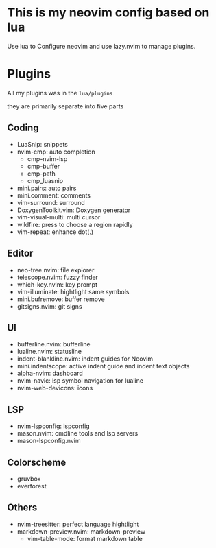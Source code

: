 # This is my neovim config based on lua

 Use lua to Configure neovim and use lazy.nvim to manage plugins.

# Plugins

All my plugins was in the `lua/plugins` 

they are primarily separate into five parts

## Coding

- LuaSnip: snippets
- nvim-cmp: auto completion
    - cmp-nvim-lsp
    - cmp-buffer
    - cmp-path
    - cmp_luasnip
- mini.pairs: auto pairs
- mini.comment: comments
- vim-surround: surround
- DoxygenToolkit.vim: Doxygen generator
- vim-visual-multi: multi cursor
- wildfire: press <cr> to choose a region rapidly
- vim-repeat: enhance dot(.)

## Editor 

- neo-tree.nvim: file explorer
- telescope.nvim: fuzzy finder
- which-key.nvim: key prompt
- vim-illuminate: hightlight same symbols
- mini.bufremove: buffer remove
- gitsigns.nvim: git signs

## UI

- bufferline.nvim: bufferline
- lualine.nvim: statusline
- indent-blankline.nvim: indent guides for Neovim
- mini.indentscope: active indent guide and indent text objects
- alpha-nvim: dashboard
- nvim-navic: lsp symbol navigation for lualine
- nvim-web-devicons: icons

## LSP

- nvim-lspconfig: lspconfig
- mason.nvim: cmdline tools and lsp servers
- mason-lspconfig.nvim

## Colorscheme

- gruvbox
- everforest

## Others 

- nvim-treesitter: perfect language hightlight
- markdown-preview.nvim: markdown-preview
    - vim-table-mode: format markdown table 
